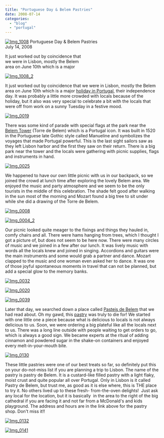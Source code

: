 ```yaml
---
title: "Portuguese Day & Belem Pastries"
date: 2008-07-14
categories: 
  - "blog"
  - "portugal"
---
```


 [![Img_1008](http://soultravelers3new.local/images/2008/07/14/img_1008.jpg "Img_1008")](https://pub-ac94b3f306b24c0dba4238943c97f2e1.r2.dev/photos/uncategorized/2008/07/14/img_1008.jpg) Portuguese Day & Belem Pastries  
July 14, 2008

It just worked out by coincidence that  
we were in Lisbon, mostly the Belem  
area on June 10th which is a major

<!--more-->

[![Img_1008_2](http://soultravelers3new.local/images/2008/07/14/img_1008_2.jpg "Img_1008_2")](https://pub-ac94b3f306b24c0dba4238943c97f2e1.r2.dev/photos/uncategorized/2008/07/14/img_1008_2.jpg)

It just worked out by coincidence that we were in Lisbon, mostly the Belem area on June 10th which is a major [holiday in Portugal](http://en.wikipedia.org/wiki/Portugal_Day), their independence day. It was probably a little more crowded with locals because of the holiday, but it also was very special to celebrate a bit with the locals that were off from work on a sunny Tuesday in a festive mood.

[![Img_0019](http://soultravelers3new.local/images/2008/07/14/img_0019.jpg "Img_0019")](https://pub-ac94b3f306b24c0dba4238943c97f2e1.r2.dev/photos/uncategorized/2008/07/14/img_0019.jpg)

  

There was some kind of parade with special flags at the park near the [Belem Tower](http://www.travelsignposts.com/wordpress/lisbon-portugal/lisbon-portugal-belem-tower-torre-de-) (Torre de Belem) which is a Portugal icon. It was built in 1520 in the Portuguese late Gothic style called Manueline and symbolizes the voyages that made Portugal powerful. This is the last sight sailors saw as they left Lisbon harbor and the first they saw on their return. There is a big park near the tower and the locals were gathering with picnic supplies, flags and instruments in hand.

[![Img_0025](http://soultravelers3new.local/images/2008/07/14/img_0025.jpg "Img_0025")](https://pub-ac94b3f306b24c0dba4238943c97f2e1.r2.dev/photos/uncategorized/2008/07/14/img_0025.jpg)

We happened to have our own little picnic with us in our backpack, so we joined the crowd at lunch time after exploring the lovely Belem area. We enjoyed the music and party atmosphere and we seem to be the only tourists in the middle of this celebration. The shade felt good after walking in the sun most of the morning and Mozart found a big tree to sit under while she did a drawing of the Torre de Belem.

[![Img_0008](http://soultravelers3new.local/images/2008/07/14/img_0008.jpg "Img_0008")](https://pub-ac94b3f306b24c0dba4238943c97f2e1.r2.dev/photos/uncategorized/2008/07/14/img_0008.jpg)

[![Img_0004_2](http://soultravelers3new.local/images/2008/07/14/img_0004_2.jpg "Img_0004_2")](https://pub-ac94b3f306b24c0dba4238943c97f2e1.r2.dev/photos/uncategorized/2008/07/14/img_0004_2.jpg)

Our picnic looked quite meager to the fixings and things they hauled in, comfy chairs and all. There were hams hanging from trees, which I thought I got a picture of, but does not seem to be here now. There were many circles of music and we joined in a few after our lunch. It was lively music with words all the locals knew and joined in singing. Accordions and guitars were the main instruments and some would grab a partner and dance. Mozart clapped to the music and one woman even asked her to dance. It was one of those joyful spontaneous moments in travel that can not be planned, but add a special glow to the memory banks.

[![Img_0032](http://soultravelers3new.local/images/2008/07/14/img_0032.jpg "Img_0032")](https://pub-ac94b3f306b24c0dba4238943c97f2e1.r2.dev/photos/uncategorized/2008/07/14/img_0032.jpg)

[![Img_0020](http://soultravelers3new.local/images/2008/07/14/img_0020.jpg "Img_0020")](https://pub-ac94b3f306b24c0dba4238943c97f2e1.r2.dev/photos/uncategorized/2008/07/14/img_0020.jpg)

[![Img_0039](http://soultravelers3new.local/images/2008/07/14/img_0039.jpg "Img_0039")](https://pub-ac94b3f306b24c0dba4238943c97f2e1.r2.dev/photos/uncategorized/2008/07/14/img_0039.jpg)

  
  

Later that day, we searched down a place called [Pasteis de Belem](http://www.pasteisdebelem.pt/index.htm) that we had read about. Oh my gawd, this [pastry](http://en.wikipedia.org/wiki/Pastel_de_nata) was truly to die for! We started with one little one a piece because what is delicious to locals is not always delicious to us. Soon, we were ordering a big plateful like all the locals next to us. There was a long line outside with people waiting to get orders to go, which is always a good sign. We became experts at the ritual of adding cinnamon and powdered sugar in the shake-on containers and enjoyed every melt-in-your-mouth bite.

[![Img_0130](http://soultravelers3new.local/images/2008/07/14/img_0130.jpg "Img_0130")](https://pub-ac94b3f306b24c0dba4238943c97f2e1.r2.dev/photos/uncategorized/2008/07/14/img_0130.jpg)

  

These little pastries were one of our best treats so far, so definitely put this on your do-not-miss list if you are planning a trip to Lisbon. The name of the pastry is pastry de Belem. It is a custard-like filled pastry with a light flaky, moist crust and quite popular all over Portugal. Only in Lisbon is it called Pastry de Belem, but trust me, as good as it is else where, this is THE place to try it. No others lived up to these fresh- from-the-oven delights!  Just ask any local for the location, but it is basically  in the area to the right of the big cathedral if you are facing it and not far from a McDonald's and kids playground. The address and hours are in the link above for the pastry shop. Don't miss it!!

[](https://pub-ac94b3f306b24c0dba4238943c97f2e1.r2.dev/photos/uncategorized/2008/07/14/img_0004.jpg)

[![Img_0132](http://soultravelers3new.local/images/2008/07/14/img_0132.jpg "Img_0132")](https://pub-ac94b3f306b24c0dba4238943c97f2e1.r2.dev/photos/uncategorized/2008/07/14/img_0132.jpg)

[![Img_0141](http://soultravelers3new.local/images/2008/07/14/img_0141.jpg "Img_0141")](https://pub-ac94b3f306b24c0dba4238943c97f2e1.r2.dev/photos/uncategorized/2008/07/14/img_0141.jpg)
